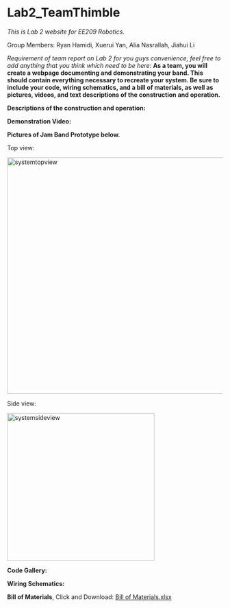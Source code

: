 # Lab2_TeamThimble
*This is Lab 2 website for EE209 Robotics.* 

Group Members: Ryan Hamidi, Xuerui Yan, Alia Nasrallah, Jiahui Li

*Requirement of team report on Lab 2 for you guys convenience, feel free to add anything that you think which need to be here*: <b>As a team, you will create a webpage documenting and demonstrating your band. This should contain everything necessary to recreate your system. Be sure to include your code, wiring schematics, and a bill of materials, as well as pictures, videos, and text descriptions of the construction and operation.</b>


<b>Descriptions of the construction and operation:</b>





<b>Demonstration Video:</b>






<b>Pictures of Jam Band Prototype below.</b>

Top view:

<img width="551" alt="systemtopview" src="https://cloud.githubusercontent.com/assets/22850278/19546970/d3f6df52-9648-11e6-9574-9cee3a052e3f.png">


Side view:

<img width="344" alt="systemsideview" src="https://cloud.githubusercontent.com/assets/22850278/19547109/18b62b7e-964a-11e6-8418-fd4064a4580c.png">



<b>Code Gallery:</b>






<b>Wiring Schematics:</b>







<b>Bill of Materials</b>, Click and Download:
[Bill of Materials.xlsx](https://github.com/jacklijiahui/Lab2_TeamThimble-/files/543081/Bill.of.Materials.xlsx)






